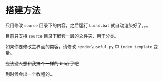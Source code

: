 # 搭建方法

只用修改 `source` 目录下的内容，之后运行 `build.bat` 就自动渲染好了。。。

目前只支持 `source` 目录下嵌套一层的文件夹，用于分类。

如果你要修改主界面的类容，请修改 `render\useful.py` 中 `index_template` 变量。

~~应该没人想和我搞个一样的 blog 了吧~~

到时候会出一个教程的...
